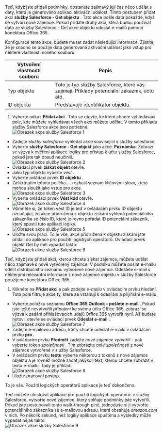 Teď, když jste přidali podmínky, dostanete zajímavý její čas něco udělat s daty, která je generováno aplikací aktivační událost. Tímto postupem přidat akci **služby Salesforce - Get objektu** . Tato akce pošle data pokaždé, když se vytvoří nové zájemce. Pokud přidáte druhý akci, která budou používat data ze služby Salesforce - Get akce objektu odeslat e-mailů pomocí konektoru Office 365.  

Konfigurace tento akce, budete muset zadat následující informace. Zjistíte, že je snadno se použije data generovaná aktivační událost jako vstup pro některé vlastnosti nového souboru:

|Vytvoření vlastnosti souboru|Popis|
|---|---|
|Typ objektu|Toto je typ služby Salesforce, které vás zajímají. Příklady potenciální zákazník, účtu atd.|
|ID objektu|Představuje identifikátor objektu.|


1. Vyberte odkaz **Přidat akci** . Toto se otevře, ke které chcete vyhledávací pole, kde můžete vyhledávat všech akcí můžete udělat. V tomto příkladu služby Salesforce akce jsou potřebné.      
![Obrázek akce služby Salesforce 1](./media/connectors-create-api-salesforce/action-1.png)  
- Zadejte *služby salesforce* vyhledat akce související s služby salesforce.
- Vyberte **služby Salesforce - Get objekt** jako akce.   **Poznámka**: Zobrazí se výzva k ověření aplikace logiky pro přístup k účtu služby Salesforce, pokud jste tak dosud neučinili.    
![Obrázek akce služby Salesforce 2](./media/connectors-create-api-salesforce/action-2.png)    
- Ovládací prvek **získat objekt** otevře.  
- Jako typ objektu vyberte *vést* .
- Vyberte ovládací prvek **ID objektu** .
- Zaškrtnutím tohoto políčka **…** rozbalil seznam klíčovými slovy, která mohou sloužit jako vstup pro akce.       
![Obrázek akce služby Salesforce 3](./media/connectors-create-api-salesforce/action-3.png)    
- Vyberte ovládací prvek **Vést kód** otevře.   
![Obrázek akce služby Salesforce 4](./media/connectors-create-api-salesforce/action-4.png)     
- Všimněte si, že token vést ID je teď v ovládacím prvku ID objektu označující, že akce přidružená k objektu získání vyhledá potenciálního zákazníka se číslo ID, které je rovno pořádat ID potenciální zákazník, který spustil tuto aplikaci logiky.  
![Obrázek akce služby Salesforce 5](./media/connectors-create-api-salesforce/action-5.png)  
- Uložte svou práci. To je vše, akce přidružená k objektu získání jste přidali do aplikace pro použití logických operátorů. Ovládací prvek objekt Get by měl vypadat takto:    
![Obrázek akce služby Salesforce 6](./media/connectors-create-api-salesforce/action-6.png)  

Teď, když jste přidali akci, kterou chcete získat zájemce, můžete udělat něco zajímavé s nově vytvořený zájemce. V podniku můžete poslat e-mailu sdělit distribučního seznamu vytvořené nové zájemce. Odešlete e-mail s některými relevantní informace z nové zájemce objektu v služby Salesforce použijeme konektoru Office 365.  

1. Klikněte na **Přidat akci** a pak zadejte *e-mailu* v ovládacím prvku hledání. Toto pole filtruje akce ty, které se vztahují k odesílání a přijímání e-mailu.  
- Vyberte položku seznamu **Office 365 Outlook – pošlete e-mail** . Pokud jste ještě nevytvořili *připojení* ke svému účtu Office 365, zobrazí se výzva k zadání přihlašovacích údajů Office 365 vytvořit nyní. Až budete hotovi, otevře se ovládací prvek **Odeslat e-mail** .        
![Obrázek akce služby Salesforce 7](./media/connectors-create-api-salesforce/action-7.png)  
- Zadejte e-mailovou adresu, který chcete odeslat e-mailu v ovládacím prvku **pro** .
-  V ovládacím prvku **Předmět** zadejte *nové zájemce vytvořili* - pak vyberte token *společnosti* . Tím zobrazíte pole *společnosti* z nové zájemce vytvořené v služby Salesforce.  
-  V ovládacím prvku **textu** vyberte některou z tokenů z nové zájemce objektu a je rovněž možné zadat jakýkoli text, kterou chcete zobrazit v textu e-mailu. Tady je příklad:  
![Obrázek akce služby Salesforce 8](./media/connectors-create-api-salesforce/action-8.png)   
- Uložte pracovní postup.  

To je vše. Použití logických operátorů aplikace je teď dokončeno.  

Teď můžete otestovat aplikace pro použití logických operátorů: v služby Salesforce, vytvořte nové zájemce, který splňuje podmínky jste vytvořili.  Pokud jste postupovali tento walk-through plně, jednoduše si ji vytvořte potenciálního zákazníka se e-mailovou adresu, která obsahuje *amazon.com* v nich. Po několik sekund, než logiky aplikace spuštěna a výsledky může vypadat nějak takto:  
![Obrázek akce služby Salesforce 9](./media/connectors-create-api-salesforce/action-9.png)  

